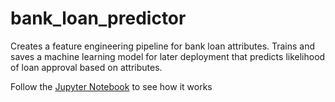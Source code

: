 # bank_loan_predictor
Creates a feature engineering pipeline for bank loan attributes. Trains and saves a machine learning model for later deployment that predicts likelihood of loan approval based on attributes.

Follow the [Jupyter Notebook](bank_loan_predictor/bank_loan_predictor.ipynb) to see how it works
